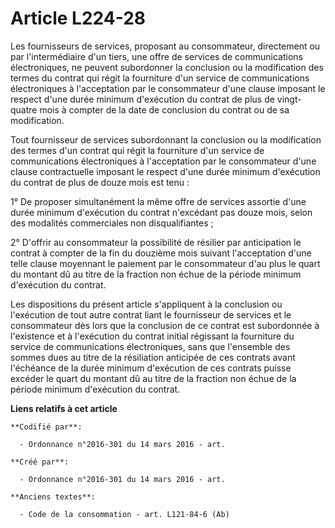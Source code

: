 # Article L224-28

Les fournisseurs de services, proposant au consommateur, directement ou par l'intermédiaire d'un tiers, une offre de services
de communications électroniques, ne peuvent subordonner la conclusion ou la modification des termes du contrat qui régit la
fourniture d'un service de communications électroniques à l'acceptation par le consommateur d'une clause imposant le respect
d'une durée minimum d'exécution du contrat de plus de vingt-quatre mois à compter de la date de conclusion du contrat ou de
sa modification.

Tout fournisseur de services subordonnant la conclusion ou la modification des termes d'un contrat qui régit la fourniture
d'un service de communications électroniques à l'acceptation par le consommateur d'une clause contractuelle imposant le
respect d'une durée minimum d'exécution du contrat de plus de douze mois est tenu :

1° De proposer simultanément la même offre de services assortie d'une durée minimum d'exécution du contrat n'excédant pas
douze mois, selon des modalités commerciales non disqualifiantes ;

2° D'offrir au consommateur la possibilité de résilier par anticipation le contrat à compter de la fin du douzième mois
suivant l'acceptation d'une telle clause moyennant le paiement par le consommateur d'au plus le quart du montant dû au titre
de la fraction non échue de la période minimum d'exécution du contrat.

Les dispositions du présent article s'appliquent à la conclusion ou l'exécution de tout autre contrat liant le fournisseur de
services et le consommateur dès lors que la conclusion de ce contrat est subordonnée à l'existence et à l'exécution du
contrat initial régissant la fourniture du service de communications électroniques, sans que l'ensemble des sommes dues au
titre de la résiliation anticipée de ces contrats avant l'échéance de la durée minimum d'exécution de ces contrats puisse
excéder le quart du montant dû au titre de la fraction non échue de la période minimum d'exécution du contrat.

**Liens relatifs à cet article**

	**Codifié par**:

	  - Ordonnance n°2016-301 du 14 mars 2016 - art.

	**Créé par**:

	  - Ordonnance n°2016-301 du 14 mars 2016 - art.

	**Anciens textes**:

	  - Code de la consommation - art. L121-84-6 (Ab)
